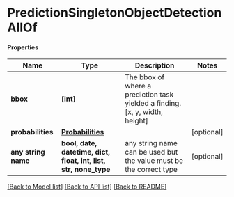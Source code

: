 # PredictionSingletonObjectDetectionAllOf

#### Properties
Name | Type | Description | Notes
------------ | ------------- | ------------- | -------------
**bbox** | **[int]** | The bbox of where a prediction task yielded a finding. [x, y, width, height] | 
**probabilities** | [**Probabilities**](Probabilities.md) |  | [optional] 
**any string name** | **bool, date, datetime, dict, float, int, list, str, none_type** | any string name can be used but the value must be the correct type | [optional]

[[Back to Model list]](../README.md#documentation-for-models) [[Back to API list]](../README.md#documentation-for-api-endpoints) [[Back to README]](../README.md)

